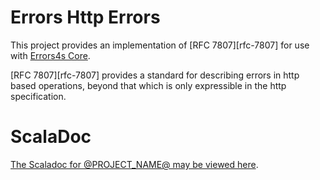 # Errors Http Errors #

This project provides an implementation of [RFC 7807][rfc-7807] for use with [Errors4s Core][errors4s].

[RFC 7807][rfc-7807] provides a standard for describing errors in http based operations, beyond that which is only expressible in the http specification.

[errors4s]: https://github.com/errors4s/errors4s-core "Errors4s Core"

# ScalaDoc #

[The Scaladoc for @PROJECT_NAME@ may be viewed here][javadoc].

[javadoc]: @SCALADOC_LINK@ "Scaladoc"
